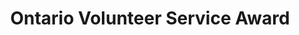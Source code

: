 ---
title: Ontario Volunteer Service Award
resume-order: 3
type: distinctions
time: 2016
show: true
description: Ontario Government award to recognize outstanding volunteers
link: https://www.ontario.ca/page/honours-and-awards-volunteering
---